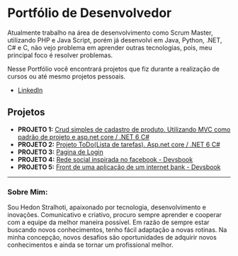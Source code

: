 # Portfólio de Desenvolvedor

Atualmente trabalho na área de desenvolvimento como Scrum Master, utilizando PHP e Java Script, porém já desenvolvi em Java, Python, .NET, C# e C, não vejo problema em aprender outras tecnologias, pois, meu principal foco é resolver problemas.


Nesse Portfólio você encontrará projetos que fiz durante a realização de cursos ou até mesmo projetos pessoais.


* [LinkedIn](https://www.linkedin.com/in/hedon-stralhoti-33a36a9b/)

## Projetos 

* **PROJETO 1:** [Crud simples de cadastro de produto. Utilizando MVC como padrão de projeto e asp.net core / .NET 6 C#](https://github.com/Hedonstralhoti/cadastroDeProduto)
* **PROJETO 2:** [Projeto ToDo(Lista de tarefas). Asp.net core / .NET 6 C#](https://github.com/Hedonstralhoti/ListaDeTarefas)
* **PROJETO 3:** [Pagina de Login](https://github.com/Hedonstralhoti/Sistema-de-login)
* **PROJETO 4:** [Rede social inspirada no facebook - Devsbook](https://github.com/Hedonstralhoti/Devsbook)
* **PROJETO 5:** [Front de uma aplicação de um internet bank - Devsbook](https://github.com/Hedonstralhoti/bytebank)



---

### Sobre Mim:

Sou Hedon Stralhoti, apaixonado por tecnologia, desenvolvimento e inovações. Comunicativo e criativo, procuro sempre aprender e cooperar com a equipe da melhor maneira possível. Em razão de sempre estar buscando novos conhecimentos, tenho fácil adaptação a novas rotinas. Na minha concepção, novos desafios são oportunidades de adquirir novos conhecimentos e ainda se tornar um profissional melhor.


